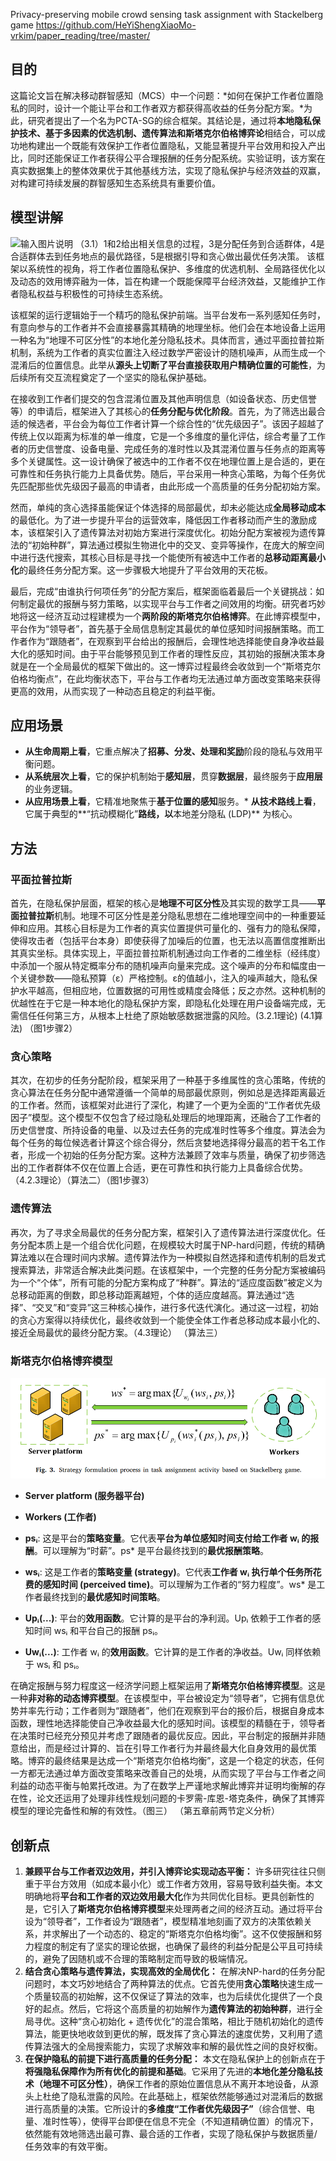 Privacy-preserving mobile crowd sensing task assignment with Stackelberg game
https://github.com/HeYiShengXiaoMo-vrkim/paper_reading/tree/master/
## 目的
这篇论文旨在解决移动群智感知（MCS）中一个问题：*如何在保护工作者位置隐私的同时，设计一个能让平台和工作者双方都获得高收益的任务分配方案。*为此，研究者提出了一个名为PCTA-SG的综合框架。其结论是，通过将**本地隐私保护技术、基于多因素的优选机制、遗传算法和斯塔克尔伯格博弈论**相结合，可以成功地构建出一个既能有效保护工作者位置隐私，又能显著提升平台效用和投入产出比，同时还能保证工作者获得公平合理报酬的任务分配系统。实验证明，该方案在真实数据集上的整体效果优于其他基线方法，实现了隐私保护与经济效益的双赢，对构建可持续发展的群智感知生态系统具有重要价值。
## 模型讲解
![输入图片说明](/imgs/2025-07-28/yBrmyBNR8zgjabdM.png)
（3.1）1和2给出相关信息的过程，3是分配任务到合适群体，4是合适群体去到任务地点的最优路径，5是根据引导和贪心做出最优任务决策。
该框架以系统性的视角，将工作者位置隐私保护、多维度的优选机制、全局路径优化以及动态的效用博弈融为一体，旨在构建一个既能保障平台经济效益，又能维护工作者隐私权益与积极性的可持续生态系统。

该框架的运行逻辑始于一个精巧的隐私保护前端。当平台发布一系列感知任务时，有意向参与的工作者并不会直接暴露其精确的地理坐标。他们会在本地设备上运用一种名为“地理不可区分性”的本地化差分隐私技术。具体而言，通过平面拉普拉斯机制，系统为工作者的真实位置注入经过数学严密设计的随机噪声，从而生成一个混淆后的位置信息。此举从**源头上切断了平台直接获取用户精确位置的可能性**，为后续所有交互流程奠定了一个坚实的隐私保护基础。

在接收到工作者们提交的包含混淆位置及其他声明信息（如设备状态、历史信誉等）的申请后，框架进入了其核心的**任务分配与优化阶段**。首先，为了筛选出最合适的候选者，平台会为每位工作者计算一个综合性的“优先级因子”。该因子超越了传统上仅以距离为标准的单一维度，它是一个多维度的量化评估，综合考量了工作者的历史信誉度、设备电量、完成任务的准时性以及其混淆位置与任务点的距离等多个关键属性。这一设计确保了被选中的工作者不仅在地理位置上是合适的，更在可靠性和任务执行能力上具备优势。随后，平台采用一种贪心策略，为每个任务优先匹配那些优先级因子最高的申请者，由此形成一个高质量的任务分配初始方案。

然而，单纯的贪心选择虽能保证个体选择的局部最优，却未必能达成**全局移动成本**的最低化。为了进一步提升平台的运营效率，降低因工作者移动而产生的激励成本，该框架引入了遗传算法对初始方案进行深度优化。初始分配方案被视为遗传算法的“初始种群”，算法通过模拟生物进化中的交叉、变异等操作，在庞大的解空间中进行迭代搜索，其核心目标是寻找一个能使所有被选中工作者的**总移动距离最小化**的最终任务分配方案。这一步骤极大地提升了平台效用的天花板。

最后，完成“由谁执行何项任务”的分配方案后，框架面临着最后一个关键挑战：如何制定最优的报酬与努力策略，以实现平台与工作者之间效用的均衡。研究者巧妙地将这一经济互动过程建模为一个**两阶段的斯塔克尔伯格博弈**。在此博弈模型中，平台作为“领导者”，首先基于全局信息制定其最优的单位感知时间报酬策略。而工作者作为“跟随者”，在观察到平台给出的报酬后，会理性地选择能使自身净收益最大化的感知时间。由于平台能够预见到工作者的理性反应，其初始的报酬决策本身就是在一个全局最优的框架下做出的。这一博弈过程最终会收敛到一个“斯塔克尔伯格均衡点”，在此均衡状态下，平台与工作者均无法通过单方面改变策略来获得更高的效用，从而实现了一种动态且稳定的利益平衡。
## 应用场景
*   **从生命周期上看**，它重点解决了**招募、分发、处理和奖励**阶段的隐私与效用平衡问题。
*   **从系统层次上看**，它的保护机制始于**感知层**，贯穿**数据层**，最终服务于**应用层**的业务逻辑。
*   **从应用场景上看**，它精准地聚焦于**基于位置的感知**服务。*   **从技术路线上看**，它属于典型的**“抗动模糊化”**路线，以**本地差分隐私 (LDP)** 为核心。
## 方法
### 平面拉普拉斯
首先，在隐私保护层面，框架的核心是**地理不可区分性**及其实现的数学工具——**平面拉普拉斯**机制。地理不可区分性是差分隐私思想在二维地理空间中的一种重要延伸和应用。其核心目标是为工作者的真实位置提供可量化的、强有力的隐私保障，使得攻击者（包括平台本身）即使获得了加噪后的位置，也无法以高置信度推断出其真实坐标。具体实现上，平面拉普拉斯机制通过向工作者的二维坐标（经纬度）中添加一个服从特定概率分布的随机噪声向量来完成。这个噪声的分布和幅度由一个关键参数——隐私预算（ε）严格控制。ε的值越小，注入的噪声越大，隐私保护水平越高，但相应地，位置数据的可用性或精度会降低；反之亦然。这种机制的优越性在于它是一种本地化的隐私保护方案，即隐私化处理在用户设备端完成，无需信任任何第三方，从根本上杜绝了原始敏感数据泄露的风险。(3.2.1理论) (4.1算法) （图1步骤2）
### 贪心策略
其次，在初步的任务分配阶段，框架采用了一种基于多维属性的贪心策略，传统的贪心算法在任务分配中通常遵循一个简单的局部最优原则，例如总是选择距离最近的工作者。然而，该框架对此进行了深化，构建了一个更为全面的“工作者优先级因子”模型。这个模型不仅包含了经过隐私处理后的地理距离，还融合了工作者的历史信誉度、所持设备的电量、以及过去任务的完成准时性等多个维度。算法会为每个任务的每位候选者计算这个综合得分，然后贪婪地选择得分最高的若干名工作者，形成一个初始的任务分配方案。这种方法兼顾了效率与质量，确保了初步筛选出的工作者群体不仅在位置上合适，更在可靠性和执行能力上具备综合优势。（4.2.3理论）（算法二）（图1步骤3） 
### 遗传算法
再次，为了寻求全局最优的任务分配方案，框架引入了遗传算法进行深度优化。任务分配本质上是一个组合优化问题，在规模较大时属于NP-hard问题，传统的精确算法难以在合理时间内求解。遗传算法作为一种模拟自然选择和遗传机制的启发式搜索算法，非常适合解决此类问题。在该框架中，一个完整的任务分配方案被编码为一个“个体”，所有可能的分配方案构成了“种群”。算法的“适应度函数”被定义为总移动距离的倒数，即总移动距离越短，个体的适应度越高。算法通过“选择”、“交叉”和“变异”这三种核心操作，进行多代迭代演化。通过这一过程，初始的贪心方案得以持续优化，最终收敛到一个能使全体工作者总移动成本最小化的、接近全局最优的最终分配方案。（4.3理论） （算法三）
### 斯塔克尔伯格博弈模型

![输入图片说明](/imgs/2025-07-28/KOIPbtORHG1ZNlUq.png)
-   **Server platform (服务器平台)** 
    
-   **Workers (工作者)** 
    
-   **psᵢ**: 这是平台的**策略变量**。它代表**平台为单位感知时间支付给工作者 wᵢ 的报酬**。可以理解为“时薪”。ps* 是平台最终找到的**最优报酬策略**。
    
-   **wsᵢ**: 这是工作者的**策略变量 (strategy)**。它代表**工作者 wᵢ 执行单个任务所花费的感知时间 (perceived time)**。可以理解为工作者的“努力程度”。ws* 是工作者最终找到的**最优感知时间策略**。
    
-   **Upᵢ(...)**: 平台的**效用函数**。它计算的是平台的净利润。Upᵢ 依赖于工作者的感知时间 wsᵢ 和平台自己的报酬 psᵢ。
    
-   **Uwᵢ(...)**: 工作者 wᵢ 的**效用函数**。它计算的是工作者的净收益。Uwᵢ 同样依赖于 wsᵢ 和 psᵢ。

在确定报酬与努力程度这一经济学问题上框架运用了**斯塔克尔伯格博弈模型**。这是一种**非对称的动态博弈模型**。在该模型中，平台被设定为“领导者”，它拥有信息优势并率先行动；工作者则为“跟随者”，他们在观察到平台的报价后，根据自身成本函数，理性地选择能使自己净收益最大化的感知时间。该模型的精髓在于，领导者在决策时已经充分预见并考虑了跟随者的最优反应。因此，平台制定的报酬并非随意给出，而是经过计算的、旨在引导工作者行为并最终最大化自身效用的最优策略。博弈的最终结果是达成一个“斯塔克尔伯格均衡”，这是一个稳定的状态，任何一方都无法通过单方面改变策略来改善自己的处境，从而实现了平台与工作者之间利益的动态平衡与帕累托改进。为了在数学上严谨地求解此博弈并证明均衡解的存在性，论文还运用了处理非线性规划问题的卡罗需-库恩-塔克条件，确保了其博弈模型的理论完备性和解的有效性。（图三） （第五章前两节定义分析） 
## 创新点
1.  **兼顾平台与工作者双边效用，并引入博弈论实现动态平衡：**
许多研究往往只侧重于平台方效用（如成本最小化）或工作者方效用，容易导致利益失衡。本文明确地将**平台和工作者的双边效用最大化**作为共同优化目标。更具创新性的是，它引入了**斯塔克尔伯格博弈模型**来处理两者之间的经济互动。通过将平台设为“领导者”，工作者设为“跟随者”，模型精准地刻画了双方的决策依赖关系，并求解出了一个动态的、稳定的“斯塔克尔伯格均衡”。这不仅使报酬和努力程度的制定有了坚实的理论依据，也确保了最终的利益分配是公平且可持续的，避免了因随机或不合理的策略制定而导致的极端情况。
2. **结合贪心策略与遗传算法，实现高效的全局优化：**
在解决NP-hard的任务分配问题时，本文巧妙地结合了两种算法的优点。它首先使用**贪心策略**快速生成一个质量较高的初始解，这不仅保证了算法的效率，也为后续优化提供了一个良好的起点。然后，它将这个高质量的初始解作为**遗传算法的初始种群**，进行全局寻优。这种“贪心初始化 + 遗传优化”的混合策略，相比于随机初始化的遗传算法，能更快地收敛到更优的解，既发挥了贪心算法的速度优势，又利用了遗传算法强大的全局搜索能力，实现了求解效率和解的最优性之间的良好权衡。
3.  **在保护隐私的前提下进行高质量的任务分配：**
本文在隐私保护上的创新点在于**将强隐私保障作为所有优化的前提和基础**。它采用了先进的**本地化差分隐私技术（地理不可区分性）**，确保工作者的原始位置信息从不离开本地设备，从源头上杜绝了隐私泄露的风险。在此基础上，框架依然能够通过对混淆后的数据进行高质量的决策。它所设计的**多维度“工作者优先级因子”**（综合信誉、电量、准时性等），使得平台即便在信息不完全（不知道精确位置）的情况下，依然能有效地筛选出最可靠、最合适的工作者，实现了隐私保护与数据质量/任务效率的有效平衡。
<!--stackedit_data:
eyJoaXN0b3J5IjpbMTM2MjY0NjAxNF19
-->